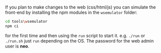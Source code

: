 If you plan to make changes to the web (css/html/js) you can simulate the front-end by installing the npm modules in the `wsemulator` folder:
```sh
cd tools\wsemulator
npm ci
```
for the first time and then using the `run` script to start it. e.g. `./run` or `./run.sh` just `run` depending on the OS.
The password for the web admin user is **neo**.